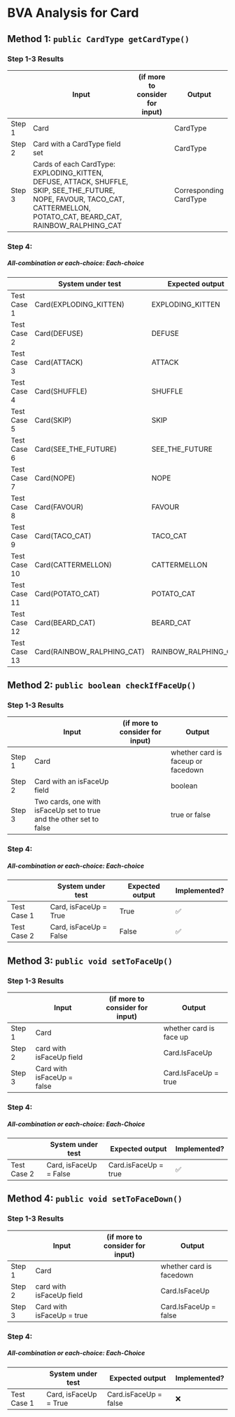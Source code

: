 # BVA Analysis for Card

## Method 1: ```public CardType getCardType()```
### Step 1-3 Results
|        | Input                                                                                                                                                                      | (if more to consider for input)  | Output                 |
|--------|----------------------------------------------------------------------------------------------------------------------------------------------------------------------------|----------------------------------|------------------------|
| Step 1 | Card                                                                                                                                                                       |                                  | CardType               |
| Step 2 | Card with a CardType field set                                                                                                                                             |                                  | CardType               |
| Step 3 | Cards of each CardType: EXPLODING_KITTEN, DEFUSE, ATTACK, SHUFFLE, SKIP, SEE_THE_FUTURE, NOPE, FAVOUR, TACO_CAT, CATTERMELLON, POTATO_CAT, BEARD_CAT, RAINBOW_RALPHING_CAT |                                  | Corresponding CardType |
### Step 4:
##### All-combination or each-choice: Each-choice

|              | System under test          | Expected output      | Implemented?              |
|--------------|----------------------------|----------------------|---------------------------|
| Test Case 1  | Card(EXPLODING_KITTEN)     | EXPLODING_KITTEN     | :white_check_mark:        |
| Test Case 2  | Card(DEFUSE)               | DEFUSE               | :white_check_mark:        |
| Test Case 3  | Card(ATTACK)               | ATTACK               | :white_check_mark:        |
| Test Case 4  | Card(SHUFFLE)              | SHUFFLE              | :white_check_mark:        |
| Test Case 5  | Card(SKIP)                 | SKIP                 | :white_check_mark:        |
| Test Case 6  | Card(SEE_THE_FUTURE)       | SEE_THE_FUTURE       | :white_check_mark:        |
| Test Case 7  | Card(NOPE)                 | NOPE                 | :white_check_mark:        |
| Test Case 8  | Card(FAVOUR)               | FAVOUR               | :white_check_mark:        |
| Test Case 9  | Card(TACO_CAT)             | TACO_CAT             | :white_check_mark:        |
| Test Case 10 | Card(CATTERMELLON)         | CATTERMELLON         | :white_check_mark:        |
| Test Case 11 | Card(POTATO_CAT)           | POTATO_CAT           | :white_check_mark:        |
| Test Case 12 | Card(BEARD_CAT)            | BEARD_CAT            | :white_check_mark:        |
| Test Case 13 | Card(RAINBOW_RALPHING_CAT) | RAINBOW_RALPHING_CAT | :white_check_mark:        |


## Method 2: ```public boolean checkIfFaceUp()```
### Step 1-3 Results
|        | Input                                                               | (if more to consider for input)  | Output                             |
|--------|---------------------------------------------------------------------|----------------------------------|------------------------------------|
| Step 1 | Card                                                                |                                  | whether card is faceup or facedown |
| Step 2 | Card with an isFaceUp field                                         |                                  | boolean                            |
| Step 3 | Two cards, one with isFaceUp set to true and the other set to false |                                  | true or false                      |
### Step 4:
##### All-combination or each-choice: Each-choice

|              | System under test      | Expected output | Implemented?        |
|--------------|------------------------|-----------------|---------------------|
| Test Case 1  | Card, isFaceUp = True  | True            | :white_check_mark:  |
| Test Case 2  | Card, isFaceUp = False | False           | :white_check_mark:  |


## Method 3: ```public void setToFaceUp()```
### Step 1-3 Results
|        | Input                      | (if more to consider for input)  | Output                  |
|--------|----------------------------|----------------------------------|-------------------------|
| Step 1 | Card                       |                                  | whether card is face up |
| Step 2 | card with isFaceUp field   |                                  | Card.IsFaceUp           |
| Step 3 | Card with isFaceUp = false |                                  | Card.IsFaceUp = true    |
### Step 4:
##### All-combination or each-choice: Each-Choice

|              | System under test      | Expected output        | Implemented?        |
|--------------|------------------------|------------------------|---------------------|
| Test Case 2  | Card, isFaceUp = False | Card.isFaceUp = true   | :white_check_mark:  |


## Method 4: ```public void setToFaceDown()```
### Step 1-3 Results
|        | Input                     | (if more to consider for input)  | Output                   |
|--------|---------------------------|----------------------------------|--------------------------|
| Step 1 | Card                      |                                  | whether card is facedown |
| Step 2 | card with isFaceUp field  |                                  | Card.IsFaceUp            |
| Step 3 | Card with isFaceUp = true |                                  | Card.IsFaceUp = false    |
### Step 4:
##### All-combination or each-choice: Each-Choice

|              | System under test      | Expected output       | Implemented?        |
|--------------|------------------------|-----------------------|---------------------|
| Test Case 1  | Card, isFaceUp = True  | Card.isFaceUp = false | :x:                 |

